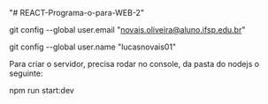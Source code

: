 "# REACT-Programa-o-para-WEB-2" 

git config --global user.email "novais.oliveira@aluno.ifsp.edu.br"

git config --global user.name "lucasnovais01"

Para criar o servidor, precisa rodar no console, da pasta do nodejs o seguinte:

npm run start:dev